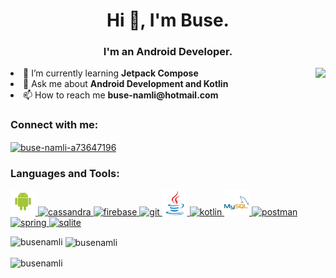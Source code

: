 <h1 align="center">Hi 👋, I'm Buse.</h1>
<h3 align="center">I'm an Android Developer.</h3>

<img align="right" height="250" src="https://media.giphy.com/media/v1.Y2lkPTc5MGI3NjExY3BoazIyZjNob2djN281dnVpZnZrMG5uZ3B0NnJhdzAyeGpncXB0cSZlcD12MV9pbnRlcm5hbF9naWZfYnlfaWQmY3Q9Zw/Cmr1OMJ2FN0B2/giphy.gif"/>

<div align="left">
  <li>🌱 I’m currently learning <strong>Jetpack Compose</strong></li>
  <li>💬 Ask me about <strong>Android Development and Kotlin</strong></li>
  <li>📫 How to reach me <strong>buse-namli@hotmail.com</strong></li>
</div>

<h3 align="left">Connect with me:</h3>
<p align="left">
<a href="https://linkedin.com/in/buse-namli-a73647196" target="blank"><img align="center" src="https://raw.githubusercontent.com/rahuldkjain/github-profile-readme-generator/master/src/images/icons/Social/linked-in-alt.svg" alt="buse-namli-a73647196" height="30" width="40" /></a>
</p>

<h3 align="left">Languages and Tools:</h3>
<p align="left"> <a href="https://developer.android.com" target="_blank" rel="noreferrer"> <img src="https://raw.githubusercontent.com/devicons/devicon/master/icons/android/android-original-wordmark.svg" alt="android" width="40" height="40"/> </a> <a href="https://cassandra.apache.org/" target="_blank" rel="noreferrer"> <img src="https://www.vectorlogo.zone/logos/apache_cassandra/apache_cassandra-icon.svg" alt="cassandra" width="40" height="40"/> </a> <a href="https://firebase.google.com/" target="_blank" rel="noreferrer"> <img src="https://www.vectorlogo.zone/logos/firebase/firebase-icon.svg" alt="firebase" width="40" height="40"/> </a> <a href="https://git-scm.com/" target="_blank" rel="noreferrer"> <img src="https://www.vectorlogo.zone/logos/git-scm/git-scm-icon.svg" alt="git" width="40" height="40"/> </a> <a href="https://www.java.com" target="_blank" rel="noreferrer"> <img src="https://raw.githubusercontent.com/devicons/devicon/master/icons/java/java-original.svg" alt="java" width="40" height="40"/> </a> <a href="https://kotlinlang.org" target="_blank" rel="noreferrer"> <img src="https://www.vectorlogo.zone/logos/kotlinlang/kotlinlang-icon.svg" alt="kotlin" width="40" height="40"/> </a> <a href="https://www.mysql.com/" target="_blank" rel="noreferrer"> <img src="https://raw.githubusercontent.com/devicons/devicon/master/icons/mysql/mysql-original-wordmark.svg" alt="mysql" width="40" height="40"/> </a> <a href="https://postman.com" target="_blank" rel="noreferrer"> <img src="https://www.vectorlogo.zone/logos/getpostman/getpostman-icon.svg" alt="postman" width="40" height="40"/> </a> <a href="https://spring.io/" target="_blank" rel="noreferrer"> <img src="https://www.vectorlogo.zone/logos/springio/springio-icon.svg" alt="spring" width="40" height="40"/> </a> <a href="https://www.sqlite.org/" target="_blank" rel="noreferrer"> <img src="https://www.vectorlogo.zone/logos/sqlite/sqlite-icon.svg" alt="sqlite" width="40" height="40"/> </a> </p>

<p><img align="left" src="https://github-readme-stats.vercel.app/api/top-langs?username=busenamli&show_icons=true&locale=en&layout=compact" alt="busenamli" /></p>

<p>&nbsp;<img align="center" src="https://github-readme-stats.vercel.app/api?username=busenamli&show_icons=true&locale=en" alt="busenamli" /></p>

<p><img align="center" src="https://github-readme-streak-stats.herokuapp.com/?user=busenamli&" alt="busenamli" /></p>
